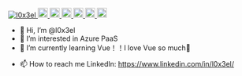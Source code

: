 <p align="left"> 
  <a href="https://github.com/l0x3el/l0x3el/">
    <img src="https://komarev.com/ghpvc/?username=l0x3el" alt="l0x3el" />
  </a>
  <a href="http://twitter.com/l0x3el">
    <img height="20" src="https://img.shields.io/twitter/follow/l0x3el?label=Twitter&logo=twitter&style=flat" />
  </a>
  <a href="https://github.com/l0x3el">
    <img height="20" src="https://img.shields.io/github/followers/l0x3el?label=follow&logo=github&style=flat" />
  </a>
  <a href="https://www.reddit.com/user/l0x3el">
    <img height="20" src="https://img.shields.io/reddit/user-karma/combined/l0x3el?label=Reddit&logo=reddit&style=flat" />
  </a>
  <a href="https://stackoverflow.com/users/5720201/l0x3el">
    <img height="20" src="https://img.shields.io/stackexchange/stackoverflow/r/5720201?label=StackOverflow&logo=stack-overflow&style=flat" />
  </a>
  <a href="http://qiita.com/l0x3el">
    <img height="20" src="https://qiita-badge.apiapi.app/s/l0x3el/posts.svg" />
  </a>
  <//qiita.com/l0x3el">
    <img height="20" src="https://qiita-badge.apiapi.app/s/l0x3el/contributions.svg" />
  </a>
</p>
  
  
- 👋 Hi, I’m @l0x3el 
- 👀 I’m interested in Azure PaaS
- 🌱 I’m currently learning Vue！！I love Vue so much💞️
<!-- - 💞️ I’m looking to collaborate on Azure SDK -->
- 📫 How to reach me 
  LinkedIn: https://www.linkedin.com/in/l0x3el/

<!---
l0x3el/l0x3el is a ✨ special ✨ repository because its `README.md` (this file) appears on your GitHub profile.
You can click the Preview link to take a look at your changes.
--->
